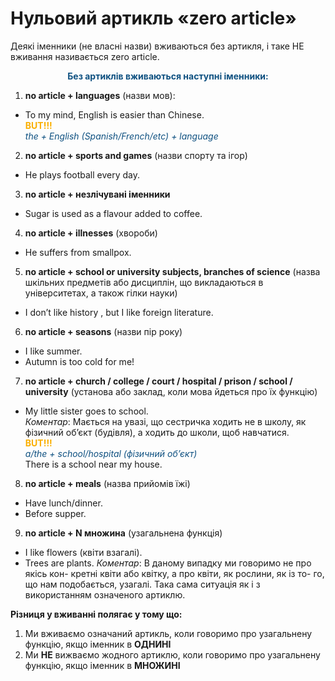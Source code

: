 # Нульовий артикль «zero article»

Деякi iменники (не власнi назви) вживаються без артикля, i таке НЕ вживання називається zero article.

<p align="center"><font color="#0F5181"><b>Без артиклiв вживаються наступнi iменники:</b></font></p>

1. <b>no article + languages</b> (назви мов):
 * To my mind, English is easier than Chinese.<br>
 <font color="#FAAF00"><b>BUT!!!</b></font><br>
 <font color="#0F5181"><i>the + English (Spanish/French/etc) + language</i></font>
2. <b>no article + sports and games</b> (назви спорту та iгор)
 * He plays football every day.
3. <b>no article + незлiчуванi iменники</b>
 * Sugar is used as a flavour added to coffee.
4. <b>no article + illnesses</b> (хвороби)
 * He suffers from smallpox.
5. <b>no article + school or university subjects, branches of science</b> (назва шкiльних предметiв або дисциплiн, що викладаються в унiверситетах, а також гiлки науки)
 * I don’t like history , but I like foreign literature.
6. <b>no article + seasons</b> (назви пiр року)
 * I like summer.
 * Autumn is too cold for me!
7. <b>no article + church / college / court / hospital / prison / school / university</b> (установа або заклад, коли мова йдеться про їх функцiю)
 * My little sister goes to school.<br>
 *Коментар*: Мається на увазi, що сестричка ходить не в школу, як фiзичний об’єкт (будiвля), а ходить до школи, щоб
навчатися.<br>
<font color="#FAAF00"><b>BUT!!!</b></font><br>
 <font color="#0F5181"><i>a/the + school/hospital (фiзичний об’єкт)</i></font><br>
There is a school near my house.
8. <b>no article + meals</b> (назва прийомiв їжi)
 * Have lunch/dinner.
 * Before supper.
9. <b>no article + N множина</b> (узагальнена функцiя)
 * I like flowers (квiти взагалi).
 * Trees are plants.
 *Коментар*: В даному випадку ми говоримо не про якiсь кон-
кретнi квiти або квiтку, а про квiти, як рослини, як iз то-
го, що нам подобається, узагалi. Така сама ситуацiя як i з
використанням означеного артиклю.

**Рiзниця у вживаннi полягає у тому що:**
 1. Ми вживаємо означаний артикль, коли говоримо про
узагальнену функцiю, якщо iменник в **ОДНИНI**
 2. Ми **НE** вижваємо жодного артиклю, коли говоримо про
узагальнену функцiю, якщо iменник в **МНОЖИНI**
 
